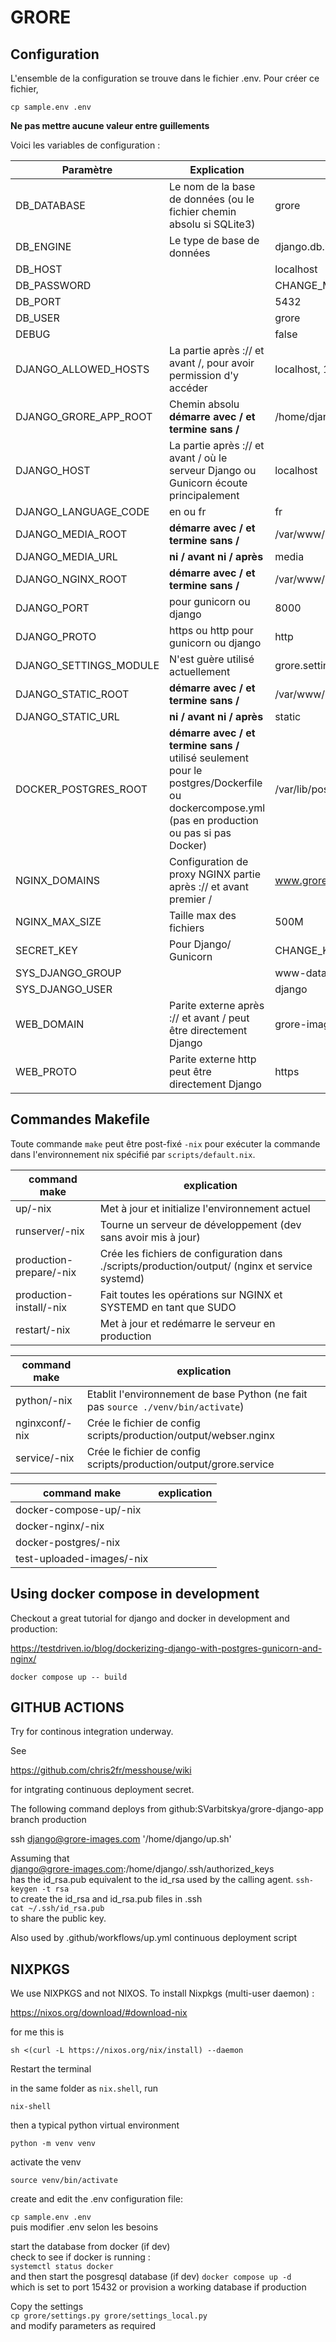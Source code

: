 # GRORE

## Configuration

L'ensemble de la configuration se trouve dans le fichier .env. Pour créer ce fichier, 

`cp sample.env .env`

**Ne pas mettre aucune valeur entre guillements**

Voici les variables de configuration :

| Paramètre | Explication | Exemple |
| --- | --- | --- |
| DB_DATABASE | Le nom de la base de données (ou le fichier chemin absolu si SQLite3)  | grore |
| DB_ENGINE |  Le type de base de données | django.db.backends.postgresql (ou .sqlite3) |
| DB_HOST |   | localhost |
| DB_PASSWORD |   | CHANGE_ME |
| DB_PORT |   | 5432 |
| DB_USER |   | grore |
| DEBUG |   | false |
| DJANGO_ALLOWED_HOSTS |  La partie après :// et avant /, pour avoir permission d'y accéder | localhost, 127.0.0.1, grore-images.com, ${WEB_DOMAIN_NAME} |
| DJANGO_GRORE_APP_ROOT |  Chemin absolu **démarre avec / et termine sans /** | /home/django/grore-django-app |
| DJANGO_HOST |  La partie après :// et avant / où le serveur Django ou Gunicorn écoute principalement  | localhost |
| DJANGO_LANGUAGE_CODE | en ou fr  | fr |
| DJANGO_MEDIA_ROOT |  **démarre avec / et termine sans /** | /var/www/html/grore/media |
| DJANGO_MEDIA_URL | **ni / avant ni / après**  | media |
| DJANGO_NGINX_ROOT | **démarre avec / et termine sans /**  | /var/www/html/grore |
| DJANGO_PORT | pour gunicorn ou django  | 8000 |
| DJANGO_PROTO | https ou http pour gunicorn ou django  | http |
| DJANGO_SETTINGS_MODULE | N'est guère utilisé actuellement  | grore.settings |
| DJANGO_STATIC_ROOT | **démarre avec / et termine sans /**  | /var/www/html/grore/staticfiles |
| DJANGO_STATIC_URL |  **ni / avant ni / après**  | static |
| DOCKER_POSTGRES_ROOT | **démarre avec / et termine sans /**  utilisé seulement pour le postgres/Dockerfile ou dockercompose.yml (pas en production ou pas si pas Docker)  | /var/lib/postgresql/data |
| NGINX_DOMAINS |  Configuration de proxy NGINX partie après :// et avant premier / | www.grore-images.com grore-images.com |
| NGINX_MAX_SIZE | Taille max des fichiers  | 500M |
| SECRET_KEY |  Pour Django/ Gunicorn | CHANGE_KEY_CHANGE_KEY_CHANGE_KEY_CHANGE_KEY_CHANGE_KEY_CHANGE_KEY |
| SYS_DJANGO_GROUP |   | www-data |
| SYS_DJANGO_USER |   | django |
| WEB_DOMAIN | Parite externe après :// et avant / peut être directement Django | grore-images.com |
| WEB_PROTO | Parite externe http peut être directement Django  | https |

## Commandes Makefile

Toute commande `make` peut être post-fixé `-nix` pour exécuter la commande dans l'environnement nix spécifié par `scripts/default.nix`.

| command make | explication |
| --- | --- |
| up/-nix | Met à jour et initialize l'environnement actuel  | 
| runserver/-nix |  Tourne un serveur de développement (dev sans avoir mis à jour) | 
| production-prepare/-nix | Crée les fichiers de configuration dans ./scripts/production/output/ (nginx et service systemd)  | 
| production-install/-nix |  Fait toutes les opérations sur NGINX et SYSTEMD en tant que SUDO | 
| restart/-nix  | Met à jour et redémarre le serveur en production  | 


| command make | explication |
| --- | --- |
| python/-nix | Etablit l'environnement de base Python (ne fait pas `source ./venv/bin/activate`)  | 
| nginxconf/-nix |  Crée le fichier de config scripts/production/output/webser.nginx | 
| service/-nix |  Crée le fichier de config scripts/production/output/grore.service | 

| command make | explication |
| --- | --- |
| docker-compose-up/-nix |   | 
| docker-nginx/-nix |   | 
| docker-postgres/-nix |   | 
| test-uploaded-images/-nix |   | 

## Using docker compose in development

Checkout a great tutorial for django and docker in development and production:

https://testdriven.io/blog/dockerizing-django-with-postgres-gunicorn-and-nginx/

`docker compose up -- build`

## GITHUB ACTIONS

Try for continous integration underway.

See 

https://github.com/chris2fr/messhouse/wiki

for intgrating continuous deployment secret.

The following command deploys from github:SVarbitskya/grore-django-app branch production

ssh django@grore-images.com '/home/django/up.sh'

Assuming that   
django@grore-images.com:/home/django/.ssh/authorized_keys  
has the id_rsa.pub equivalent to the id_rsa used by the calling agent.
`ssh-keygen -t rsa`  
to create the id_rsa and id_rsa.pub files  in .ssh  
`cat ~/.ssh/id_rsa.pub`   
to share the public key.

Also used by .github/workflows/up.yml continuous deployment script

## NIXPKGS

We use NIXPKGS and not NIXOS. To install Nixpkgs (multi-user daemon) :

https://nixos.org/download/#download-nix

for me this is 

`sh <(curl -L https://nixos.org/nix/install) --daemon`

Restart the terminal 

in the same folder as `nix.shell`, run 

`nix-shell`

then a typical python virtual environment

`python -m venv venv`

activate the venv

`source venv/bin/activate`

create and edit the .env configuration file:

`cp sample.env .env`  
puis modifier .env selon les besoins

start the database from docker (if dev)  
check to see if docker is running :  
`systemctl status docker`  
and then start the posgresql database (if dev)
`docker compose up -d`  
which is set to port 15432
or provision a working database if production

Copy the settings    
`cp grore/settings.py grore/settings_local.py`  
and modify parameters as required 
